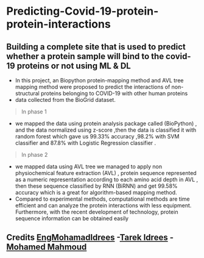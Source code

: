 # Predicting-Covid-19-protein-protein-interactions 
## Building a complete site that is used to predict whether a protein sample will bind to the covid-19 proteins or not using ML & DL 

* In this project, an Biopython protein-mapping method and AVL tree mapping method were proposed to predict the interactions of non-structural proteins belonging to COVID-19 with other human proteins 
* data collected from the BioGrid dataset. 
>  In phase 1 
* we mapped the data using protein analysis package called (BioPython)  , and the data normalized using z-score ,then the data is classified it with random forest which gave us 99.33% accuracy ,98.2% with SVM classifier  and 87.8% with Logistic Regression classifier . 
> In phase 2 
* we mapped data using AVL tree we managed to apply non physiochemical feature extraction (AVL) , protein sequence represented as a numeric representation according to each amino acid depth in AVL , then these sequence classified by RNN (BiRNN) and get 99.58% accuracy which is a great for algorithm-based mapping method.
* Compared to experimental methods, computational methods are time efficient and can analyze the protein interactions with less equipment. Furthermore, with the recent development of technology, protein sequence information can be obtained easily
 ## Credits [EngMohamadIdrees](https://github.com/EngMohamadIdrees) -[Tarek Idrees](https://github.com/TarekIdrees) - [Mohamed Mahmoud](https://github.com/Thesnak)
